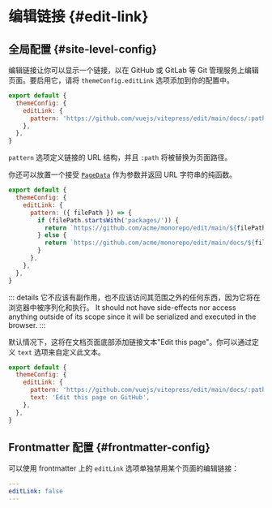 # 编辑链接 {#edit-link}

## 全局配置 {#site-level-config}

编辑链接让你可以显示一个链接，以在 GitHub 或 GitLab 等 Git 管理服务上编辑页面。要启用它，请将 `themeConfig.editLink` 选项添加到你的配置中。

```js
export default {
  themeConfig: {
    editLink: {
      pattern: 'https://github.com/vuejs/vitepress/edit/main/docs/:path',
    },
  },
}
```

`pattern` 选项定义链接的 URL 结构，并且 `:path` 将被替换为页面路径。

你还可以放置一个接受 [`PageData`](./runtime-api#usedata) 作为参数并返回 URL 字符串的纯函数。

```js
export default {
  themeConfig: {
    editLink: {
      pattern: ({ filePath }) => {
        if (filePath.startsWith('packages/')) {
          return `https://github.com/acme/monorepo/edit/main/${filePath}`
        } else {
          return `https://github.com/acme/monorepo/edit/main/docs/${filePath}`
        }
      },
    },
  },
}
```

::: details 它不应该有副作用，也不应该访问其范围之外的任何东西，因为它将在浏览器中被序列化和执行。
It should not have side-effects nor access anything outside of its scope since it will be serialized and executed in the browser.
:::

默认情况下，这将在文档页面底部添加链接文本"Edit this page"。你可以通过定义 `text` 选项来自定义此文本。

```js
export default {
  themeConfig: {
    editLink: {
      pattern: 'https://github.com/vuejs/vitepress/edit/main/docs/:path',
      text: 'Edit this page on GitHub',
    },
  },
}
```

## Frontmatter 配置 {#frontmatter-config}

可以使用 frontmatter 上的 `editLink` 选项单独禁用某个页面的编辑链接：

```yaml
---
editLink: false
---
```

